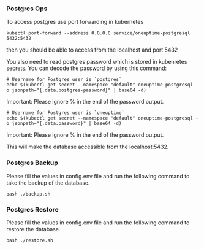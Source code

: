 ### Postgres Ops

To access postgres use port forwarding in kubernetes

```
kubectl port-forward --address 0.0.0.0 service/oneuptime-postgresql 5432:5432
```

then you should be able to access from the localhost and port 5432

You also need to read postgres password which is stored in kubenretes secrets. You can decode the password by using this command: 


```
# Username for Postgres user is `postgres`
echo $(kubectl get secret --namespace "default" oneuptime-postgresql -o jsonpath="{.data.postgres-password}" | base64 -d)
```

Important: Please ignore % in the end of the password output. 


```
# Username for Postgres user is `oneuptime`
echo $(kubectl get secret --namespace "default" oneuptime-postgresql -o jsonpath="{.data.password}" | base64 -d)
```

Important: Please ignore % in the end of the password output. 


This will make the database accessible from the localhost:5432.


### Postgres Backup

Please fill the values in config.env file and run the following command to take the backup of the database.

```
bash ./backup.sh
```

### Postgres Restore

Please fill the values in config.env file and run the following command to restore the database.

```
bash ./restore.sh
```
